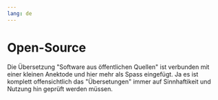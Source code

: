 ```yaml
---
lang: de
---
```

# Open-Source 

Die Übersetzung "Software aus öffentlichen Quellen" ist verbunden mit einer kleinen Anektode und hier mehr als Spass eingefügt. 
Ja es ist komplett offensichtlich das "Übersetungen" immer auf Sinnhaftikeit und Nutzung hin geprüft werden müssen.